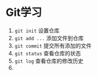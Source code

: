 # Git学习
1. `git init` 设置仓库
2. `git add ...` 添加文件到仓库
3. `git commit` 提交所有添加的文件
4. `git status` 查看仓库的状态
5. `git log` 查看仓库的修改历史
6. 
